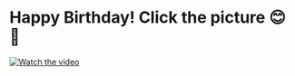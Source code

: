 # Happy Birthday! Click the picture 😊🎂

[![Watch the video](https://github.com/Oliver1110/oliver1110.github.io/assets/144466307/467dce76-fdc4-4352-9f7d-72de32b46952)](https://www.instagram.com/reel/CuhaFhlIRGw/?igshid=MTc4MmM1YmI2Ng==)
